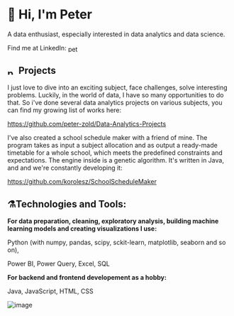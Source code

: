 # 👋 Hi, I'm Peter
<p>A data enthusiast, especially interested in data analytics and data science.</p>
<p>Find me at LinkedIn:
<a href="https://linkedin.com/in/peterzold" target="blank"><img align="center" src="https://raw.githubusercontent.com/rahuldkjain/github-profile-readme-generator/master/src/images/icons/Social/linked-in-alt.svg" alt="peterzold" height="15" width="25" /></a></p>

## <a href="https://linkedin.com/in/peterzold" target="blank"><img align="center" src="https://raw.githubusercontent.com/Gapur/Gapur/main/assets/developer.gif" alt="peterzold" height="15" width="25" /></a>Projects
 I just love to dive into an exciting subject, face challenges, solve interesting problems. Luckily, in the world of data, I have so many opportunities to do that. 
So i've done several data analytics projects on various subjects, you can find my growing list of works here:

https://github.com/peter-zold/Data-Analytics-Projects

I've also created a school schedule maker with a friend of mine.
The program takes as input a subject allocation and as output a ready-made timetable for a whole school, which meets the predefined constraints and expectations. The engine inside is a genetic algorithm.
It's written in Java, and and we're constantly developing it:

https://github.com/korolesz/SchoolScheduleMaker

## ⚗️Technologies and Tools:
<p><b>For data preparation, cleaning, exploratory analysis, building machine learning models and creating visualizations I use:</b></p>
Python (with numpy, pandas, scipy, sckit-learn, matplotlib, seaborn and so on),
<p>Power BI, Power Query, Excel, SQL</p>

<p><b>For backend and frontend developement as a hobby:</b></p>
<p>Java, JavaScript, HTML, CSS</p>
 
![image](https://github.com/peter-zold/peter-zold/assets/116908950/5af5635d-cca2-4b4f-ae5b-deab22b432d8)


